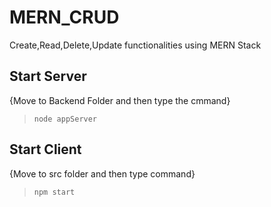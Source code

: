 # MERN_CRUD
Create,Read,Delete,Update functionalities using MERN Stack
## Start Server
{Move to Backend Folder and then type the cmmand}
> `node appServer`
## Start Client
{Move to src folder and then type command}
> `npm start`
